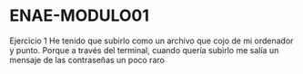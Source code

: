 # ENAE-MODULO01
Ejercicio 1 
He tenido que subirlo como un archivo que cojo de mi ordenador y punto. Porque a través del terminal, cuando quería subirlo me salía un mensaje de las contraseñas un poco raro
